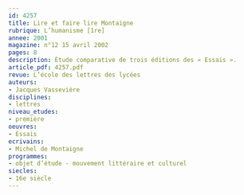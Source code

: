 ```yaml
---
id: 4257
title: Lire et faire lire Montaigne 
rubrique: L’humanisme [1re]
annee: 2001
magazine: n°12 15 avril 2002
pages: 8
description: Étude comparative de trois éditions des « Essais ».
article_pdf: 4257.pdf
revue: L’école des lettres des lycées
auteurs:
- Jacques Vassevière
disciplines:
- lettres
niveau_etudes:
- première
oeuvres:
- Essais
ecrivains:
- Michel de Montaigne
programmes:
- objet d’étude - mouvement littéraire et culturel
siecles:
- 16e siècle
---
```

